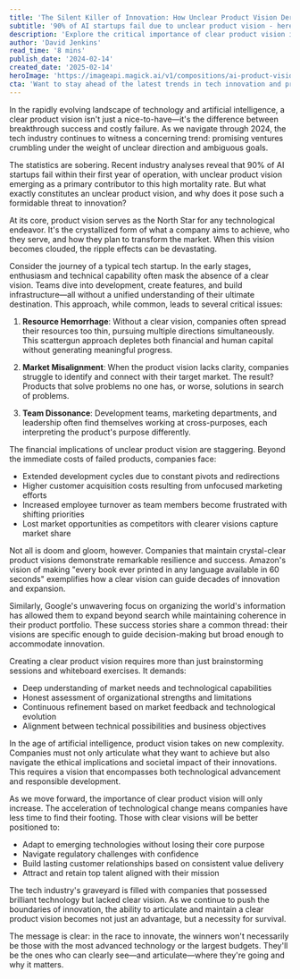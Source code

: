 ```yaml
---
title: 'The Silent Killer of Innovation: How Unclear Product Vision Derails Tech Success'
subtitle: '90% of AI startups fail due to unclear product vision - here\'s how to avoid it'
description: 'Explore the critical importance of clear product vision in the tech industry and its role in navigating challenges. Learn how unclear vision derails tech success and discover strategies for maintaining clarity in the age of AI.'
author: 'David Jenkins'
read_time: '8 mins'
publish_date: '2024-02-14'
created_date: '2025-02-14'
heroImage: 'https://imageapi.magick.ai/v1/compositions/ai-product-vision-abstract'
cta: 'Want to stay ahead of the latest trends in tech innovation and product strategy? Follow us on LinkedIn for exclusive insights and expert analysis that can help your company maintain a clear vision for success.'
---
```


In the rapidly evolving landscape of technology and artificial intelligence, a clear product vision isn't just a nice-to-have—it's the difference between breakthrough success and costly failure. As we navigate through 2024, the tech industry continues to witness a concerning trend: promising ventures crumbling under the weight of unclear direction and ambiguous goals.

The statistics are sobering. Recent industry analyses reveal that 90% of AI startups fail within their first year of operation, with unclear product vision emerging as a primary contributor to this high mortality rate. But what exactly constitutes an unclear product vision, and why does it pose such a formidable threat to innovation?

At its core, product vision serves as the North Star for any technological endeavor. It's the crystallized form of what a company aims to achieve, who they serve, and how they plan to transform the market. When this vision becomes clouded, the ripple effects can be devastating.

Consider the journey of a typical tech startup. In the early stages, enthusiasm and technical capability often mask the absence of a clear vision. Teams dive into development, create features, and build infrastructure—all without a unified understanding of their ultimate destination. This approach, while common, leads to several critical issues:

1. **Resource Hemorrhage**: Without a clear vision, companies often spread their resources too thin, pursuing multiple directions simultaneously. This scattergun approach depletes both financial and human capital without generating meaningful progress.

2. **Market Misalignment**: When the product vision lacks clarity, companies struggle to identify and connect with their target market. The result? Products that solve problems no one has, or worse, solutions in search of problems.

3. **Team Dissonance**: Development teams, marketing departments, and leadership often find themselves working at cross-purposes, each interpreting the product's purpose differently.

The financial implications of unclear product vision are staggering. Beyond the immediate costs of failed products, companies face:

- Extended development cycles due to constant pivots and redirections
- Higher customer acquisition costs resulting from unfocused marketing efforts
- Increased employee turnover as team members become frustrated with shifting priorities
- Lost market opportunities as competitors with clearer visions capture market share

Not all is doom and gloom, however. Companies that maintain crystal-clear product visions demonstrate remarkable resilience and success. Amazon's vision of making "every book ever printed in any language available in 60 seconds" exemplifies how a clear vision can guide decades of innovation and expansion.

Similarly, Google's unwavering focus on organizing the world's information has allowed them to expand beyond search while maintaining coherence in their product portfolio. These success stories share a common thread: their visions are specific enough to guide decision-making but broad enough to accommodate innovation.

Creating a clear product vision requires more than just brainstorming sessions and whiteboard exercises. It demands:

- Deep understanding of market needs and technological capabilities
- Honest assessment of organizational strengths and limitations
- Continuous refinement based on market feedback and technological evolution
- Alignment between technical possibilities and business objectives

In the age of artificial intelligence, product vision takes on new complexity. Companies must not only articulate what they want to achieve but also navigate the ethical implications and societal impact of their innovations. This requires a vision that encompasses both technological advancement and responsible development.

As we move forward, the importance of clear product vision will only increase. The acceleration of technological change means companies have less time to find their footing. Those with clear visions will be better positioned to:

- Adapt to emerging technologies without losing their core purpose
- Navigate regulatory challenges with confidence
- Build lasting customer relationships based on consistent value delivery
- Attract and retain top talent aligned with their mission

The tech industry's graveyard is filled with companies that possessed brilliant technology but lacked clear vision. As we continue to push the boundaries of innovation, the ability to articulate and maintain a clear product vision becomes not just an advantage, but a necessity for survival.

The message is clear: in the race to innovate, the winners won't necessarily be those with the most advanced technology or the largest budgets. They'll be the ones who can clearly see—and articulate—where they're going and why it matters.
